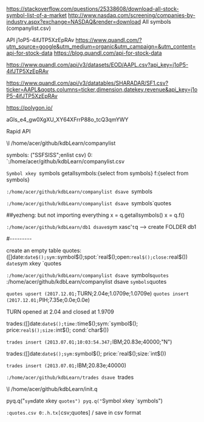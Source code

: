 https://stackoverflow.com/questions/25338608/download-all-stock-symbol-list-of-a-market
http://www.nasdaq.com/screening/companies-by-industry.aspx?exchange=NASDAQ&render=download
All symbols (companylist.csv)


API j1oP5-4ifJTP5XzEpRAv
https://www.quandl.com/?utm_source=google&utm_medium=organic&utm_campaign=&utm_content=api-for-stock-data
https://blog.quandl.com/api-for-stock-data

https://www.quandl.com/api/v3/datasets/EOD/AAPL.csv?api_key=j1oP5-4ifJTP5XzEpRAv

https://www.quandl.com/api/v3/datatables/SHARADAR/SF1.csv?ticker=AAPL&qopts.columns=ticker,dimension,datekey,revenue&api_key=j1oP5-4ifJTP5XzEpRAv


https://polygon.io/

aGls_e4_gw0XgXU_XY64XFrrP88o_tcQ3qmYWY



Rapid  API


\l /home/acer/github/kdbLearn/companylist



symbols: ("SSFSISS";enlist csv) 0: `:/home/acer/github/kdbLearn/companylist.csv

`Symbol xkey `symbols
getallsymbols:{select from symbols}
f:{select from symbols}


`:/home/acer/github/kdbLearn/companylist dsave `symbols

`:/home/acer/github/kdbLearn/companylist dsave `symbols`quotes


##yezheng: but not importing everything
x = q.getallsymbols()
x = q.f()


`:/home/acer/github/kdbLearn/db1 dsave`sym xasc'`t`q --> create FOLDER db1


#---------
<!-- https://code.kx.com/q/learn/startingkdb/tables/ -->
create an empty table
quotes:([]date:`date$();sym:`symbol$();spot:`real$();open:`real$();close:`real$())
`date`sym xkey `quotes

`:/home/acer/github/kdbLearn/companylist dsave `symbols`quotes
`:/home/acer/github/kdbLearn/companylist dsave `symbols`quotes

`quotes upsert (2017.12.01;`TURN;2.04e;1.0709e;1.0709e)
`quotes insert (2017.12.01;`PIH;7.35e;0.0e;0.0e)


TURN opened at 2.04 and closed at 1.9709



trades:([]date:`date$();time:`time$();sym:`symbol$(); price:`real$();size:`int$(); cond:`char$())


`trades insert (2013.07.01;10:03:54.347;`IBM;20.83e;40000;"N")


trades:([]date:`date$();sym:`symbol$(); price:`real$();size:`int$())


`trades insert (2013.07.01;`IBM;20.83e;40000)


`:/home/acer/github/kdbLearn/trades dsave `trades


\l /home/acer/github/kdbLearn/init.q


pyq.q("`sym`date xkey `quotes")
pyq.q("`Symbol xkey `symbols")


`:quotes.csv 0:.h.tx[`csv;quotes] / save in csv format